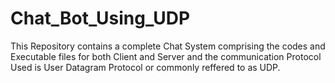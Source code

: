 # Chat_Bot_Using_UDP

This Repository contains a complete Chat System comprising the codes and Executable files for both Client and Server and the communication Protocol Used is User Datagram Protocol or commonly reffered to as UDP.

